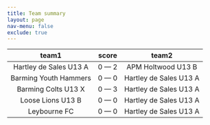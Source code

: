 ```yaml
---
title: Team summary
layout: page
nav-menu: false
exclude: true
---
```




|         team1          |    score    |         team2          |
|:----------------------:|:-----------:|:----------------------:|
| Hartley de Sales U13 A | 0 &mdash; 2 |   APM Holtwood U13 B   |
| Barming Youth Hammers  | 0 &mdash; 0 | Hartley de Sales U13 A |
|  Barming Colts U13 X   | 0 &mdash; 3 | Hartley de Sales U13 A |
|   Loose Lions U13 B    | 0 &mdash; 0 | Hartley de Sales U13 A |
|      Leybourne FC      | 0 &mdash; 0 | Hartley de Sales U13 A |

 <br /><br /><br />